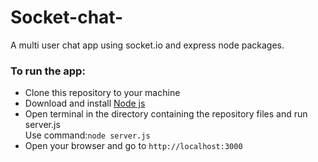 # Socket-chat-
A multi user chat app using socket.io and express node packages.

<h3>To run the app:</h3>
<ul>
  <li>Clone this repository to your machine</li>
  <li>Download and install <a href="https://nodejs.org/dist/v8.11.1/node-v8.11.1-x64.msi">Node js</a></li>
  <li>Open terminal in the directory containing the repository files and run server.js <br>
      Use command:<code>node server.js</code>
  </li>
  <li>Open your browser and go to <code>http://localhost:3000</code></li>
</ul>
